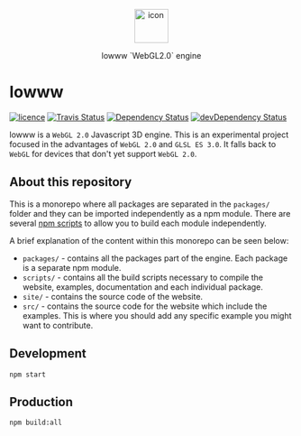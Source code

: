 <p align="center">
    <img src="https://cdn.rawgit.com/andrevenancio/lowww/master/src/static/img/logo.svg" width="60px" alt="icon" />
</p>
<p align="center">lowww `WebGL2.0` engine</p>

lowww
===
<a href="https://github.com/andrevenancio/lowww/blob/master/LICENSE"><img src="https://img.shields.io/github/license/mashape/apistatus.svg" alt="licence"/></a>
<a href="https://travis-ci.org/andrevenancio/lowww"><img src="https://travis-ci.org/andrevenancio/lowww.svg" alt="Travis Status"></a>
<a href="https://david-dm.org/andrevenancio/lowww"><img src="https://david-dm.org/andrevenancio/lowww.svg" alt="Dependency Status"></a>
<a href="https://david-dm.org/andrevenancio/lowww/?type=dev"><img src="https://david-dm.org/andrevenancio/lowww/dev-status.svg" alt="devDependency Status"></a>

lowww is a `WebGL 2.0` Javascript 3D engine. This is an experimental project focused in the advantages of `WebGL 2.0` and `GLSL ES 3.0`. It falls back to `WebGL` for devices that don't yet support `WebGL 2.0`.


## About this repository
This is a monorepo where all packages are separated in the `packages/` folder and they can be imported independently as a npm module. There are several [npm scripts](https://github.com/andrevenancio/lowww/blob/master/package.json#L13) to allow you to build each module independently.

A brief explanation of the content within this monorepo can be seen below:
* `packages/` - contains all the packages part of the engine. Each package is a separate npm module.
* `scripts/` - contains all the build scripts necessary to compile the website, examples, documentation and each individual package.
* `site/` - contains the source code of the website.
* `src/` - contains the source code for the website which include the examples. This is where you should add any specific example you might want to contribute.


## Development
`npm start`


## Production
`npm build:all`

